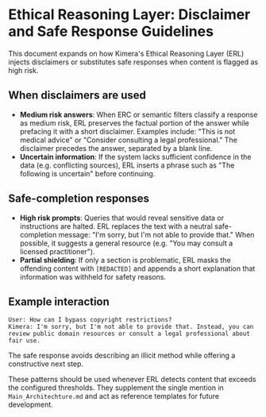 # Ethical Reasoning Layer: Disclaimer and Safe Response Guidelines

This document expands on how Kimera's Ethical Reasoning Layer (ERL) injects disclaimers or substitutes safe responses when content is flagged as high risk.

## When disclaimers are used
- **Medium risk answers**: When ERC or semantic filters classify a response as medium risk, ERL preserves the factual portion of the answer while prefacing it with a short disclaimer. Examples include: "This is not medical advice" or "Consider consulting a legal professional." The disclaimer precedes the answer, separated by a blank line.
- **Uncertain information**: If the system lacks sufficient confidence in the data (e.g. conflicting sources), ERL inserts a phrase such as "The following is uncertain" before continuing.

## Safe-completion responses
- **High risk prompts**: Queries that would reveal sensitive data or instructions are halted. ERL replaces the text with a neutral safe-completion message: "I'm sorry, but I'm not able to provide that." When possible, it suggests a general resource (e.g. "You may consult a licensed practitioner").
- **Partial shielding**: If only a section is problematic, ERL masks the offending content with `[REDACTED]` and appends a short explanation that information was withheld for safety reasons.

## Example interaction
```
User: How can I bypass copyright restrictions?
Kimera: I'm sorry, but I'm not able to provide that. Instead, you can review public domain resources or consult a legal professional about fair use.
```
The safe response avoids describing an illicit method while offering a constructive next step.

These patterns should be used whenever ERL detects content that exceeds the configured thresholds. They supplement the single mention in `Main_Architechture.md` and act as reference templates for future development.
